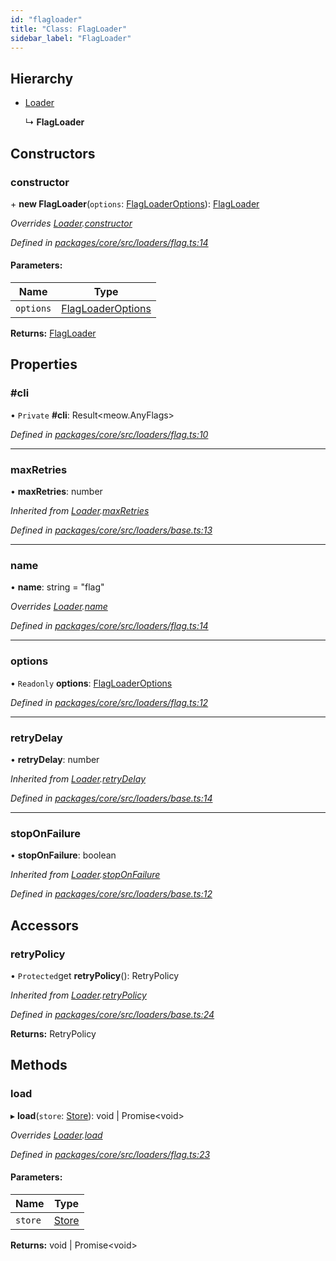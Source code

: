 ```yaml
---
id: "flagloader"
title: "Class: FlagLoader"
sidebar_label: "FlagLoader"
---
```


## Hierarchy

- [Loader](loader.md)

  ↳ **FlagLoader**

## Constructors

### constructor

\+ **new FlagLoader**(`options`: [FlagLoaderOptions](../interfaces/flagloaderoptions.md)): [FlagLoader](flagloader.md)

_Overrides [Loader](loader.md).[constructor](loader.md#constructor)_

_Defined in [packages/core/src/loaders/flag.ts:14](https://github.com/willsoto/node-konfig/blob/b999a55/packages/core/src/loaders/flag.ts#L14)_

#### Parameters:

| Name      | Type                                                    |
| --------- | ------------------------------------------------------- |
| `options` | [FlagLoaderOptions](../interfaces/flagloaderoptions.md) |

**Returns:** [FlagLoader](flagloader.md)

## Properties

### #cli

• `Private` **#cli**: Result&#60;meow.AnyFlags>

_Defined in [packages/core/src/loaders/flag.ts:10](https://github.com/willsoto/node-konfig/blob/b999a55/packages/core/src/loaders/flag.ts#L10)_

---

### maxRetries

• **maxRetries**: number

_Inherited from [Loader](loader.md).[maxRetries](loader.md#maxretries)_

_Defined in [packages/core/src/loaders/base.ts:13](https://github.com/willsoto/node-konfig/blob/b999a55/packages/core/src/loaders/base.ts#L13)_

---

### name

• **name**: string = "flag"

_Overrides [Loader](loader.md).[name](loader.md#name)_

_Defined in [packages/core/src/loaders/flag.ts:14](https://github.com/willsoto/node-konfig/blob/b999a55/packages/core/src/loaders/flag.ts#L14)_

---

### options

• `Readonly` **options**: [FlagLoaderOptions](../interfaces/flagloaderoptions.md)

_Defined in [packages/core/src/loaders/flag.ts:12](https://github.com/willsoto/node-konfig/blob/b999a55/packages/core/src/loaders/flag.ts#L12)_

---

### retryDelay

• **retryDelay**: number

_Inherited from [Loader](loader.md).[retryDelay](loader.md#retrydelay)_

_Defined in [packages/core/src/loaders/base.ts:14](https://github.com/willsoto/node-konfig/blob/b999a55/packages/core/src/loaders/base.ts#L14)_

---

### stopOnFailure

• **stopOnFailure**: boolean

_Inherited from [Loader](loader.md).[stopOnFailure](loader.md#stoponfailure)_

_Defined in [packages/core/src/loaders/base.ts:12](https://github.com/willsoto/node-konfig/blob/b999a55/packages/core/src/loaders/base.ts#L12)_

## Accessors

### retryPolicy

• `Protected`get **retryPolicy**(): RetryPolicy

_Inherited from [Loader](loader.md).[retryPolicy](loader.md#retrypolicy)_

_Defined in [packages/core/src/loaders/base.ts:24](https://github.com/willsoto/node-konfig/blob/b999a55/packages/core/src/loaders/base.ts#L24)_

**Returns:** RetryPolicy

## Methods

### load

▸ **load**(`store`: [Store](store.md)): void \| Promise&#60;void>

_Overrides [Loader](loader.md).[load](loader.md#load)_

_Defined in [packages/core/src/loaders/flag.ts:23](https://github.com/willsoto/node-konfig/blob/b999a55/packages/core/src/loaders/flag.ts#L23)_

#### Parameters:

| Name    | Type              |
| ------- | ----------------- |
| `store` | [Store](store.md) |

**Returns:** void \| Promise&#60;void>
